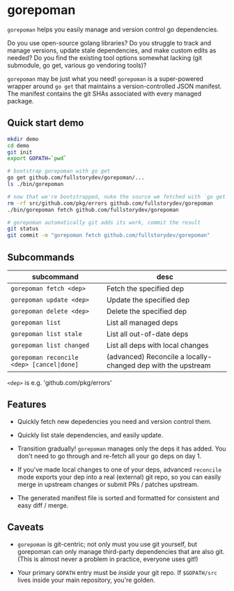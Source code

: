 # gorepoman

`gorepoman` helps you easily manage and version control go dependencies.

Do you use open-source golang libraries? Do you struggle to track and manage versions, update stale
dependencies, and make custom edits as needed? Do you find the existing tool options somewhat lacking (git submodule, go get,
various go vendoring tools)?

`gorepoman` may be just what you need!  `gorepoman` is a super-powered wrapper around `go get` that maintains a
version-controlled JSON manifest.  The manifest contains the git SHAs associated with every managed package.

## Quick start demo

```bash
mkdir demo
cd demo
git init
export GOPATH=`pwd`

# bootstrap gorepoman with go get
go get github.com/fullstorydev/gorepoman/...
ls ./bin/gorepoman

# now that we're bootstrapped, nuke the source we fetched with `go get`, and re-fetch gorepoman using gorepoman!
rm -rf src/github.com/pkg/errors github.com/fullstorydev/gorepoman
./bin/gorepoman fetch github.com/fullstorydev/gorepoman

# gorepoman automatically git adds its work, commit the result
git status
git commit -m "gorepoman fetch github.com/fullstorydev/gorepoman"
```

## Subcommands

| subcommand                               | desc                                                         |
| ---------------------------------------- | ------------------------------------------------------------ |
| `gorepoman fetch <dep>`                    | Fetch the specified dep                                      |
| `gorepoman update <dep>`                   | Update the specified dep                                     |
| `gorepoman delete <dep>`                   | Delete the specified dep                                     |
| `gorepoman list`                           | List all managed deps                                        |
| `gorepoman list stale`                     | List all out-of-date deps                                    |
| `gorepoman list changed`                   | List all deps with local changes                             |
| `gorepoman reconcile <dep> [cancel\|done]` | (advanced) Reconcile a locally-changed dep with the upstream |

`<dep>` is e.g. 'github.com/pkg/errors'

## Features

- Quickly fetch new depedencies you need and version control them.

- Quickly list stale dependencies, and easily update.

- Transition gradually! `gorepoman` manages only the deps it has added.  You don't need to go through and
re-fetch all your go deps on day 1.

- If you've made local changes to one of your deps, advanced `reconcile` mode exports your dep into a real
(external) git repo, so you can easily merge in upstream changes or submit PRs / patches upstream.

- The generated manifest file is sorted and formatted for consistent and easy diff / merge.

## Caveats

- `gorepoman` is git-centric; not only must you use git yourself, but gorepoman can only manage third-party dependencies
that are also git. (This is almost never a problem in practice, everyone uses git!)

- Your primary `GOPATH` entry must be _inside_ your git repo.  If `$GOPATH/src` lives inside your main repository,
you're golden.
